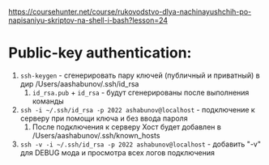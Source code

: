 https://coursehunter.net/course/rukovodstvo-dlya-nachinayushchih-po-napisaniyu-skriptov-na-shell-i-bash?lesson=24

# Public-key authentication:

1. `ssh-keygen` - сгенерировать пару ключей (публичный и приватный) в дир /Users/aashabunov/.ssh/id_rsa
    1. `id_rsa.pub` + `id_rsa` - будут сгенерированы после выполнения команды
2. `ssh -i ~/.ssh/id_rsa -p 2022 ashabunov@localhost` - подключение к серверу при помощи ключа и без ввода пароля
    1. После подключения к серверу Хост будет добавлен в /Users/aashabunov/.ssh/known_hosts
3. `ssh -v -i ~/.ssh/id_rsa -p 2022 ashabunov@localhost` - добавить "-v" для DEBUG мода и просмотра всех логов подключения